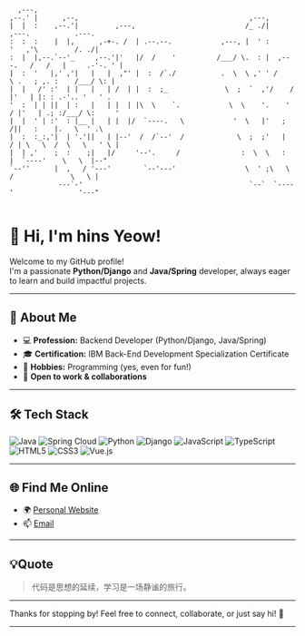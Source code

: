 
```
                                                                                                  
                                                                                                  
  ,---,                                                                                           
,--.' |      ,--,                                          ,---,                                  
|  |  :    ,--.'|         ,---,                           /_ ./|            ,---.           .---. 
:  :  :    |  |,      ,-+-. /  | .--.--.            ,---, |  ' :           '   ,'\         /. ./| 
:  |  |,--.`--'_     ,--.'|'   |/  /    '          /___/ \.  : |  ,---.   /   /   |     .-'-. ' | 
|  :  '   |,' ,'|   |   |  ,"' |  :  /`./           .  \  \ ,' ' /     \ .   ; ,. :    /___/ \: | 
|  |   /' :'  | |   |   | /  | |  :  ;_              \  ;  `  ,'/    /  |'   | |: : .-'.. '   ' . 
'  :  | | ||  | :   |   | |  | |\  \    `.            \  \    '.    ' / |'   | .; :/___/ \:     ' 
|  |  ' | :'  : |__ |   | |  |/  `----.   \            '  \   |'   ;   /||   :    |.   \  ' .\    
|  :  :_:,'|  | '.'||   | |--'  /  /`--'  /             \  ;  ;'   |  / | \   \  /  \   \   ' \ | 
|  | ,'    ;  :    ;|   |/     '--'.     /               :  \  \   :    |  `----'    \   \  |--"  
`--''      |  ,   / '---'        `--'---'                 \  ' ;\   \  /              \   \ |     
            ---`-'                                         `--`  `----'                '---"      
                                                                                                  
```

# 👋 Hi, I'm hins Yeow!

Welcome to my GitHub profile!  
I'm a passionate **Python/Django** and **Java/Spring** developer, always eager to learn and build impactful projects.

---

## 💼 About Me

- 💻 **Profession:** Backend Developer (Python/Django, Java/Spring)
- 🎓 **Certification:** IBM Back-End Development Specialization Certificate
- 🌱 **Hobbies:** Programming (yes, even for fun!)
- 🤝 **Open to work & collaborations**

---

## 🛠️ Tech Stack

![Java](https://img.shields.io/badge/Java-ED8B00?style=flat&logo=java&logoColor=white)
![Spring Cloud](https://img.shields.io/badge/Spring%20Cloud-6DB33F?style=flat&logo=spring&logoColor=white)
![Python](https://img.shields.io/badge/Python-3776AB?style=flat&logo=python&logoColor=white)
![Django](https://img.shields.io/badge/Django-092E20?style=flat&logo=django&logoColor=white)
![JavaScript](https://img.shields.io/badge/JavaScript-F7DF1E?style=flat&logo=javascript&logoColor=black)
![TypeScript](https://img.shields.io/badge/TypeScript-007ACC?style=flat&logo=typescript&logoColor=white)
![HTML5](https://img.shields.io/badge/HTML5-E34F26?style=flat&logo=html5&logoColor=white)
![CSS3](https://img.shields.io/badge/CSS3-1572B6?style=flat&logo=css3&logoColor=white)
![Vue.js](https://img.shields.io/badge/Vue.js-4FC08D?style=flat&logo=vue.js&logoColor=white)

---

## 🌐 Find Me Online

- 🌍 [Personal Website](https://www.hinsyeow.org)
- 📫 [Email](mailto:hinsyeow@outlook.com)

---

## 💡Quote

> 代码是思想的延续，学习是一场静谧的旅行。

---

Thanks for stopping by! Feel free to connect, collaborate, or just say hi! 🚀

---


